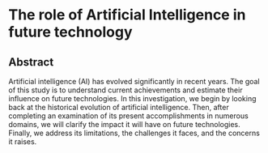 # The role of Artificial Intelligence in future technology

## Abstract

Artificial intelligence (AI) has evolved significantly in recent years. The goal of this study is to understand
current achievements and estimate their influence on future technologies. In this investigation, we begin by
looking back at the historical evolution of artificial intelligence. Then, after completing an examination of its
present accomplishments in numerous domains, we will clarify the impact it will have on future technologies.
Finally, we address its limitations, the challenges it faces, and the concerns it raises.
